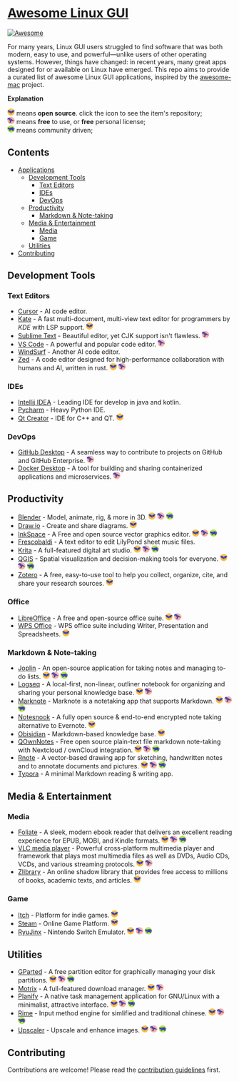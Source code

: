 # [Awesome Linux GUI](https://com3dian.github.io/awesome-linux-gui/)

[![Awesome](https://awesome.re/badge.svg)](https://awesome.re)

For many years, Linux GUI users struggled to find software that was both modern, easy to use, and powerful—unlike users of other operating systems. However, things have changed: in recent years, many great apps designed for or available on Linux have emerged. This repo aims to provide a curated list of awesome Linux GUI applications, inspired by the [awesome-mac](https://github.com/jaywcjlove/awesome-mac?tab=readme-ov-file#ebooks) project.

**Explanation**

<img src="icons/bat.png" height="16"/> means **open source**. click the icon to see the item's repository;\
<img src="icons/crow.png" height="16"/> means **free** to use, or **free** personal license;\
<img src="icons/rhino.png" height="16"/> means community driven;


## Contents

- [Applications](#applications)
  - [Development  Tools](#development-tools)
    - [Text Editors](#text-editors)
    - [IDEs](#ides)
    - [DevOps](#devops)
  - [Productivity](#productivity)
    - [Markdown & Note-taking](#markdown--note-taking)
  - [Media & Entertainment](#media--entertainment)
    - [Media](#media)
    - [Game](#game)
  - [Utilities](#utilities)
- [Contributing](#contributing)

## Development Tools

### Text Editors

* [Cursor](https://cursor.com/) - AI code editor.
* [Kate](https://kate-editor.org/) - A fast multi-document, multi-view text editor for programmers by *KDE* with LSP support. <img src="icons/bat.png" height="16"/>
* [Sublime Text](https://www.sublimetext.com/) - Beautiful editor, yet CJK support isn't flawless. <img src="icons/crow.png" height="16"/>
* [VS Code](https://code.visualstudio.com/) - A powerful and popular code editor. <img src="icons/crow.png" height="16"/>
* [WindSurf](https://windsurf.com/) - Another AI code editor.
* [Zed](https://zed.dev/) - A code editor designed for high-performance collaboration with humans and AI, written in rust. <img src="icons/bat.png" height="16"/> <img src="icons/crow.png" height="16"/>

### IDEs

* [Intellij IDEA](https://www.jetbrains.com/idea/) - Leading IDE for develop in java and kotlin.
* [Pycharm](https://www.jetbrains.com/pycharm/) - Heavy Python IDE.
* [Qt Creator](https://www.qt.io/product/development-tools) - IDE for C++  and QT. <img src="icons/bat.png" height="16"/>

### DevOps

* [GitHub Desktop](https://docs.github.com/en/desktop/installing-and-authenticating-to-github-desktop/installing-github-desktop) - A seamless way to contribute to projects on GitHub and GitHub Enterprise. <img src="icons/crow.png" height="16"/>
* [Docker Desktop](https://www.docker.com/products/docker-desktop) - A tool for building and sharing containerized applications and microservices. <img src="icons/crow.png" height="16"/>

## Productivity

* [Blender](https://docs.blender.org/) - Model, animate, rig, & more in 3D. <img src="icons/bat.png" height="16"/> <img src="icons/crow.png" height="16"/> <img src="icons/rhino.png" height="16"/>
* [Draw.io](https://www.drawio.com/) - Create and share diagrams. <img src="icons/bat.png" height="16"/>
* [InkSpace](https://inkscape.org/) - A Free and open source vector graphics editor. <img src="icons/bat.png" height="16"/> <img src="icons/crow.png" height="16"/> <img src="icons/rhino.png" height="16"/>
* [Frescobaldi](https://frescobaldi.org/) - A text editor to edit LilyPond sheet music files.
* [Krita](https://krita.org/en/) - A full-featured digital art studio. <img src="icons/bat.png" height="16"/> <img src="icons/crow.png" height="16"/> <img src="icons/rhino.png" height="16"/>
* [QGIS](https://qgis.org/) - Spatial visualization and decision-making tools for everyone. <img src="icons/bat.png" height="16"/> <img src="icons/crow.png" height="16"/> <img src="icons/rhino.png" height="16"/>
* [Zotero](https://www.zotero.org/) - A free, easy-to-use tool to help you collect, organize, cite, and share your research sources. <img src="icons/bat.png" height="16"/>

### Office
* [LibreOffice](https://www.libreoffice.org/) - A free and open-source office suite. <img src="icons/bat.png" height="16"/> <img src="icons/crow.png" height="16"/>
* [WPS Office](https://www.wps.com/) - WPS office suite including Writer, Presentation and Spreadsheets. <img src="icons/bat.png" height="16"/>

### Markdown & Note-taking
* [Joplin](https://joplinapp.org/) - An open-source application for taking notes and managing to-do lists. <img src="icons/bat.png" height="16"/> <img src="icons/crow.png" height="16"/> <img src="icons/rhino.png" height="16"/>
* [Logseq](https://logseq.com/) - A local-first, non-linear, outliner notebook for organizing and sharing your personal knowledge base. <img src="icons/bat.png" height="16"/> <img src="icons/crow.png" height="16"/>
* [Marknote](https://apps.kde.org/marknote/) - Marknote is a notetaking app that supports Markdown. <img src="icons/bat.png" height="16"/> <img src="icons/crow.png" height="16"/> <img src="icons/rhino.png" height="16"/>
* [Notesnook](https://notesnook.com/) - A fully open source & end-to-end encrypted note taking alternative to Evernote. <img src="icons/bat.png" height="16"/>
* [Obisidian](https://obsidian.md/) - Markdown-based knowledge base. <img src="icons/bat.png" height="16"/>
* [QOwnNotes](https://www.qownnotes.org/) -  Free open source plain-text file markdown note-taking with Nextcloud / ownCloud integration. <img src="icons/bat.png" height="16"/> <img src="icons/crow.png" height="16"/> <img src="icons/rhino.png" height="16"/>
* [Rnote](https://github.com/flxzt/rnote) - A vector-based drawing app for sketching, handwritten notes and to annotate documents and pictures. <img src="icons/bat.png" height="16"/> <img src="icons/crow.png" height="16"/> <img src="icons/rhino.png" height="16"/>
* [Typora](https://typora.io/) - A minimal Markdown reading & writing app.

## Media & Entertainment

###  Media

* [Foliate](https://johnfactotum.github.io/foliate/) - A sleek, modern ebook reader that delivers an excellent reading experience for EPUB, MOBI, and Kindle formats. <img src="icons/bat.png" height="16"/> <img src="icons/crow.png" height="16"/> <img src="icons/rhino.png" height="16"/>
* [VLC media player](https://www.videolan.org/vlc/) - Powerful cross-platform multimedia player and framework that plays most multimedia files as well as DVDs, Audio CDs, VCDs, and various streaming protocols. <img src="icons/bat.png" height="16"/> <img src="icons/crow.png" height="16"/>
* [Zlibrary](https://www.reddit.com/r/zlibrary/wiki/index/access/) - An online shadow library that provides free access to millions of books, academic texts, and articles. <img src="icons/bat.png" height="16"/>

### Game

* [Itch](https://itch.io/) - Platform for indie games. <img src="icons/bat.png" height="16"/>
* [Steam](https://store.steampowered.com/) - Online Game Platform. <img src="icons/bat.png" height="16"/>
* [RyuJinx](https://ryujinx.app/) - Nintendo Switch Emulator. <img src="icons/bat.png" height="16"/> <img src="icons/crow.png" height="16"/> <img src="icons/rhino.png" height="16"/> 

## Utilities

* [GParted](https://gparted.org/) - A free partition editor for graphically managing your disk partitions. [<img src="icons/bat.png" height="16"/>](https://github.com/GNOME/gparted) <img src="icons/crow.png" height="16"/> <img src="icons/rhino.png" height="16"/> 
* [Motrix](https://motrix.app/) - A full-featured download manager. <img src="icons/bat.png" height="16"/> <img src="icons/crow.png" height="16"/>
* [Planify](https://useplanify.com/whats-new/) - A native task management application for GNU/Linux with a minimalist, attractive interface. [<img src="icons/bat.png" height="16"/>](https://github.com/alainm23/planify) <img src="icons/crow.png" height="16"/> <img src="icons/rhino.png" height="16"/>
* [Rime](https://rime.im/) - Input method engine for simlified and traditional chinese. <img src="icons/bat.png" height="16"/> <img src="icons/crow.png" height="16"/> <img src="icons/rhino.png" height="16"/>
* [Upscaler](https://github.com/upscayl/upscayl) - Upscale and enhance images. <img src="icons/bat.png" height="16"/> <img src="icons/crow.png" height="16"/> <img src="icons/rhino.png" height="16"/>

## Contributing

Contributions are welcome! Please read the [contribution guidelines](CONTRIBUTING.md) first.

[OSS Icon]: icons/bat.png
[Freeware Icon]: icons/crow.png
[community-driven-icon]: icons/rhino.png
